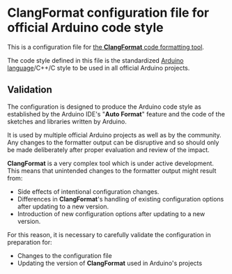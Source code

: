 # ClangFormat configuration file for official Arduino code style

This is a configuration file for [the **ClangFormat** code formatting tool](https://clang.llvm.org/docs/ClangFormat.html).

The code style defined in this file is the standardized [Arduino language](https://www.arduino.cc/reference/en/)/C++/C style to be used in all official Arduino projects.

## Validation

The configuration is designed to produce the Arduino code style as established by the Arduino IDE's "**Auto Format**" feature and the code of the sketches and libraries written by Arduino.

It is used by multiple official Arduino projects as well as by the community. Any changes to the formatter output can be disruptive and so should only be made deliberately after proper evaluation and review of the impact.

**ClangFormat** is a very complex tool which is under active development. This means that unintended changes to the formatter output might result from:

- Side effects of intentional configuration changes.
- Differences in **ClangFormat**'s handling of existing configuration options after updating to a new version.
- Introduction of new configuration options after updating to a new version.

For this reason, it is necessary to carefully validate the configuration in preparation for:

- Changes to the configuration file
- Updating the version of **ClangFormat** used in Arduino's projects
